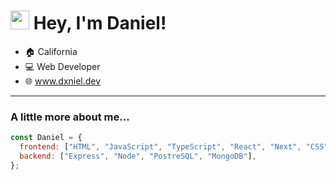 <h1 align="left" id="macropower-title"><img src="https://i.giphy.com/media/v1.Y2lkPTc5MGI3NjExbDczb3phcXp1bDh3dG1oZ3c1ZjF0cWFvbTJmM3NvbnVkbnl3MDlxbiZlcD12MV9pbnRlcm5hbF9naWZfYnlfaWQmY3Q9cw/WFZvB7VIXBgiz3oDXE/giphy.gif" width="30"> Hey, I'm Daniel!</h1>

- :house: California 
- :computer: Web Developer
 - 🌐 <a href="https://www.dxniel.dev" >www.dxniel.dev</a>
---

### A little more about me...





```JavaScript
const Daniel = {
  frontend: ["HTML", "JavaScript", "TypeScript", "React", "Next", "CSS", "Tailwind"],
  backend: ["Express", "Node", "PostreSQL", "MongoDB"],
};
```
